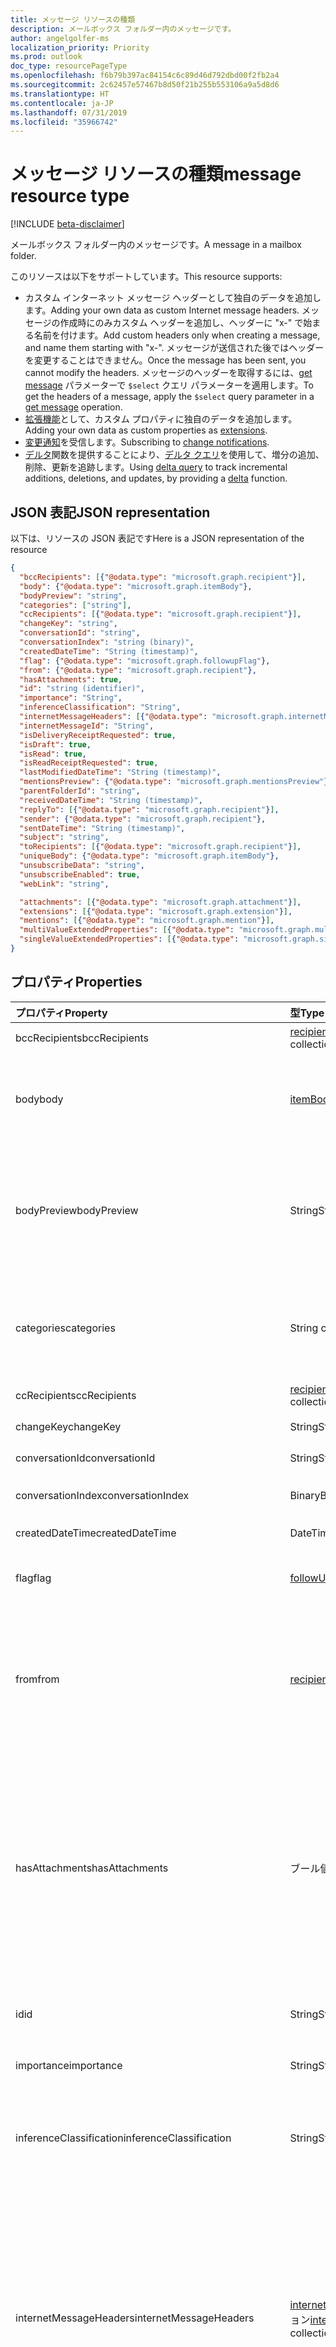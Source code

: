 ```yaml
---
title: メッセージ リソースの種類
description: メールボックス フォルダー内のメッセージです。
author: angelgolfer-ms
localization_priority: Priority
ms.prod: outlook
doc_type: resourcePageType
ms.openlocfilehash: f6b79b397ac84154c6c89d46d792dbd00f2fb2a4
ms.sourcegitcommit: 2c62457e57467b8d50f21b255b553106a9a5d8d6
ms.translationtype: HT
ms.contentlocale: ja-JP
ms.lasthandoff: 07/31/2019
ms.locfileid: "35966742"
---
```

# <a name="message-resource-type"></a><span data-ttu-id="db08c-103">メッセージ リソースの種類</span><span class="sxs-lookup"><span data-stu-id="db08c-103">message resource type</span></span>

[!INCLUDE [beta-disclaimer](../../includes/beta-disclaimer.md)]

<span data-ttu-id="db08c-104">メールボックス フォルダー内のメッセージです。</span><span class="sxs-lookup"><span data-stu-id="db08c-104">A message in a mailbox folder.</span></span>

<span data-ttu-id="db08c-105">このリソースは以下をサポートしています。</span><span class="sxs-lookup"><span data-stu-id="db08c-105">This resource supports:</span></span>

- <span data-ttu-id="db08c-106">カスタム インターネット メッセージ ヘッダーとして独自のデータを追加します。</span><span class="sxs-lookup"><span data-stu-id="db08c-106">Adding your own data as custom Internet message headers.</span></span> <span data-ttu-id="db08c-107">メッセージの作成時にのみカスタム ヘッダーを追加し、ヘッダーに "x-" で始まる名前を付けます。</span><span class="sxs-lookup"><span data-stu-id="db08c-107">Add custom headers only when creating a message, and name them starting with "x-".</span></span> <span data-ttu-id="db08c-108">メッセージが送信された後ではヘッダーを変更することはできません。</span><span class="sxs-lookup"><span data-stu-id="db08c-108">Once the message has been sent, you cannot modify the headers.</span></span> <span data-ttu-id="db08c-109">メッセージのヘッダーを取得するには、[get message](../api/message-get.md) パラメーターで `$select` クエリ パラメーターを適用します。</span><span class="sxs-lookup"><span data-stu-id="db08c-109">To get the headers of a message, apply the `$select` query parameter in a [get message](../api/message-get.md) operation.</span></span>
- <span data-ttu-id="db08c-110">[拡張機能](/graph/extensibility-overview)として、カスタム プロパティに独自のデータを追加します。</span><span class="sxs-lookup"><span data-stu-id="db08c-110">Adding your own data as custom properties as [extensions](/graph/extensibility-overview).</span></span>
- <span data-ttu-id="db08c-111">[変更通知](/graph/webhooks)を受信します。</span><span class="sxs-lookup"><span data-stu-id="db08c-111">Subscribing to [change notifications](/graph/webhooks).</span></span>
- <span data-ttu-id="db08c-112">[デルタ](../api/message-delta.md)関数を提供することにより、[デルタ クエリ](/graph/delta-query-overview)を使用して、増分の追加、削除、更新を追跡します。</span><span class="sxs-lookup"><span data-stu-id="db08c-112">Using [delta query](/graph/delta-query-overview) to track incremental additions, deletions, and updates, by providing a [delta](../api/message-delta.md) function.</span></span>

## <a name="json-representation"></a><span data-ttu-id="db08c-113">JSON 表記</span><span class="sxs-lookup"><span data-stu-id="db08c-113">JSON representation</span></span>

<span data-ttu-id="db08c-114">以下は、リソースの JSON 表記です</span><span class="sxs-lookup"><span data-stu-id="db08c-114">Here is a JSON representation of the resource</span></span>

<!-- {
  "blockType": "resource",
  "keyProperty":"id",
  "optionalProperties": [
    "attachments",
    "extensions",
    "singleValueExtendedProperties",
    "multiValueExtendedProperties",
    "mentions",

    "internetMessageHeaders"
  ],
  "@odata.type": "microsoft.graph.message"
}-->

```json
{
  "bccRecipients": [{"@odata.type": "microsoft.graph.recipient"}],
  "body": {"@odata.type": "microsoft.graph.itemBody"},
  "bodyPreview": "string",
  "categories": ["string"],
  "ccRecipients": [{"@odata.type": "microsoft.graph.recipient"}],
  "changeKey": "string",
  "conversationId": "string",
  "conversationIndex": "string (binary)",
  "createdDateTime": "String (timestamp)",
  "flag": {"@odata.type": "microsoft.graph.followupFlag"},
  "from": {"@odata.type": "microsoft.graph.recipient"},
  "hasAttachments": true,
  "id": "string (identifier)",
  "importance": "String",
  "inferenceClassification": "String",
  "internetMessageHeaders": [{"@odata.type": "microsoft.graph.internetMessageHeader"}],
  "internetMessageId": "String",
  "isDeliveryReceiptRequested": true,
  "isDraft": true,
  "isRead": true,
  "isReadReceiptRequested": true,
  "lastModifiedDateTime": "String (timestamp)",
  "mentionsPreview": {"@odata.type": "microsoft.graph.mentionsPreview"},
  "parentFolderId": "string",
  "receivedDateTime": "String (timestamp)",
  "replyTo": [{"@odata.type": "microsoft.graph.recipient"}],
  "sender": {"@odata.type": "microsoft.graph.recipient"},
  "sentDateTime": "String (timestamp)",
  "subject": "string",
  "toRecipients": [{"@odata.type": "microsoft.graph.recipient"}],
  "uniqueBody": {"@odata.type": "microsoft.graph.itemBody"},
  "unsubscribeData": "string",
  "unsubscribeEnabled": true,
  "webLink": "string",

  "attachments": [{"@odata.type": "microsoft.graph.attachment"}],
  "extensions": [{"@odata.type": "microsoft.graph.extension"}],
  "mentions": [{"@odata.type": "microsoft.graph.mention"}],
  "multiValueExtendedProperties": [{"@odata.type": "microsoft.graph.multiValueLegacyExtendedProperty"}],
  "singleValueExtendedProperties": [{"@odata.type": "microsoft.graph.singleValueLegacyExtendedProperty"}]
}

```

## <a name="properties"></a><span data-ttu-id="db08c-115">プロパティ</span><span class="sxs-lookup"><span data-stu-id="db08c-115">Properties</span></span>

| <span data-ttu-id="db08c-116">プロパティ</span><span class="sxs-lookup"><span data-stu-id="db08c-116">Property</span></span> | <span data-ttu-id="db08c-117">型</span><span class="sxs-lookup"><span data-stu-id="db08c-117">Type</span></span> | <span data-ttu-id="db08c-118">説明</span><span class="sxs-lookup"><span data-stu-id="db08c-118">Description</span></span> |
|:---------|:-----|:------------|
|<span data-ttu-id="db08c-119">bccRecipients</span><span class="sxs-lookup"><span data-stu-id="db08c-119">bccRecipients</span></span>|<span data-ttu-id="db08c-120">[recipient](recipient.md) collection</span><span class="sxs-lookup"><span data-stu-id="db08c-120">[recipient](recipient.md) collection</span></span>|<span data-ttu-id="db08c-121">メッセージの BCC 受信者。</span><span class="sxs-lookup"><span data-stu-id="db08c-121">The Bcc: recipients for the message.</span></span>|
|<span data-ttu-id="db08c-122">body</span><span class="sxs-lookup"><span data-stu-id="db08c-122">body</span></span>|[<span data-ttu-id="db08c-123">itemBody</span><span class="sxs-lookup"><span data-stu-id="db08c-123">itemBody</span></span>](itembody.md)|<span data-ttu-id="db08c-124">メッセージの本文。</span><span class="sxs-lookup"><span data-stu-id="db08c-124">The body of the message.</span></span> <span data-ttu-id="db08c-125">HTML 形式またはテキスト形式にできます。</span><span class="sxs-lookup"><span data-stu-id="db08c-125">It can be in HTML or text format.</span></span> <span data-ttu-id="db08c-126">[メッセージ本文での安全な HTML](/graph/outlook-create-send-messages#reading-messages-with-control-over-the-body-format-returned) に関する情報を参照してください。</span><span class="sxs-lookup"><span data-stu-id="db08c-126">Find out about [safe HTML in a message body](/graph/outlook-create-send-messages#reading-messages-with-control-over-the-body-format-returned).</span></span>|
|<span data-ttu-id="db08c-127">bodyPreview</span><span class="sxs-lookup"><span data-stu-id="db08c-127">bodyPreview</span></span>|<span data-ttu-id="db08c-128">String</span><span class="sxs-lookup"><span data-stu-id="db08c-128">String</span></span>|<span data-ttu-id="db08c-129">メッセージ本文の最初の 255 文字。</span><span class="sxs-lookup"><span data-stu-id="db08c-129">The first 255 characters of the message body.</span></span> <span data-ttu-id="db08c-130">テキスト形式です。</span><span class="sxs-lookup"><span data-stu-id="db08c-130">It is in text format.</span></span> <span data-ttu-id="db08c-131">メッセージに [mention](mention.md) のインスタンスが含まれている場合、このプロパティには連結されたこれらの mention も含まれています。</span><span class="sxs-lookup"><span data-stu-id="db08c-131">If the message contains instances of [mention](mention.md), this property would contain a concatenation of these mentions as well.</span></span> |
|<span data-ttu-id="db08c-132">categories</span><span class="sxs-lookup"><span data-stu-id="db08c-132">categories</span></span>|<span data-ttu-id="db08c-133">String collection</span><span class="sxs-lookup"><span data-stu-id="db08c-133">String collection</span></span>|<span data-ttu-id="db08c-134">メッセージに関連付けられたカテゴリ。</span><span class="sxs-lookup"><span data-stu-id="db08c-134">The categories associated with the message.</span></span> <span data-ttu-id="db08c-135">各カテゴリは、ユーザーに対して定義されている [outlookCategory](outlookcategory.md) の **displayName** プロパティに対応しています。</span><span class="sxs-lookup"><span data-stu-id="db08c-135">Each category corresponds to the **displayName** property of an [outlookCategory](outlookcategory.md) defined for the user.</span></span> |
|<span data-ttu-id="db08c-136">ccRecipients</span><span class="sxs-lookup"><span data-stu-id="db08c-136">ccRecipients</span></span>|<span data-ttu-id="db08c-137">[recipient](recipient.md) collection</span><span class="sxs-lookup"><span data-stu-id="db08c-137">[recipient](recipient.md) collection</span></span>|<span data-ttu-id="db08c-138">メッセージの CC 受信者。</span><span class="sxs-lookup"><span data-stu-id="db08c-138">The Cc: recipients for the message.</span></span>|
|<span data-ttu-id="db08c-139">changeKey</span><span class="sxs-lookup"><span data-stu-id="db08c-139">changeKey</span></span>|<span data-ttu-id="db08c-140">String</span><span class="sxs-lookup"><span data-stu-id="db08c-140">String</span></span>|<span data-ttu-id="db08c-141">メッセージのバージョン。</span><span class="sxs-lookup"><span data-stu-id="db08c-141">The version of the message.</span></span>|
|<span data-ttu-id="db08c-142">conversationId</span><span class="sxs-lookup"><span data-stu-id="db08c-142">conversationId</span></span>|<span data-ttu-id="db08c-143">String</span><span class="sxs-lookup"><span data-stu-id="db08c-143">String</span></span>|<span data-ttu-id="db08c-144">電子メールが属している会話の ID。</span><span class="sxs-lookup"><span data-stu-id="db08c-144">The ID of the conversation the email belongs to.</span></span>|
|<span data-ttu-id="db08c-145">conversationIndex</span><span class="sxs-lookup"><span data-stu-id="db08c-145">conversationIndex</span></span>|<span data-ttu-id="db08c-146">Binary</span><span class="sxs-lookup"><span data-stu-id="db08c-146">Binary</span></span>|<span data-ttu-id="db08c-147">電子メールが属している会話のインデックス。</span><span class="sxs-lookup"><span data-stu-id="db08c-147">The Index of the conversation the email belongs to.</span></span>|
|<span data-ttu-id="db08c-148">createdDateTime</span><span class="sxs-lookup"><span data-stu-id="db08c-148">createdDateTime</span></span>|<span data-ttu-id="db08c-149">DateTimeOffset</span><span class="sxs-lookup"><span data-stu-id="db08c-149">DateTimeOffset</span></span>|<span data-ttu-id="db08c-150">メッセージが作成された日時。</span><span class="sxs-lookup"><span data-stu-id="db08c-150">The date and time the message was created.</span></span>|
|<span data-ttu-id="db08c-151">flag</span><span class="sxs-lookup"><span data-stu-id="db08c-151">flag</span></span>|[<span data-ttu-id="db08c-152">followUpFlag</span><span class="sxs-lookup"><span data-stu-id="db08c-152">followupFlag</span></span>](followupflag.md)|<span data-ttu-id="db08c-153">メッセージのステータス、開始日、期限、または完了日を示すフラグ値。</span><span class="sxs-lookup"><span data-stu-id="db08c-153">The flag value that indicates the status, start date, due date, or completion date for the message.</span></span>|
|<span data-ttu-id="db08c-154">from</span><span class="sxs-lookup"><span data-stu-id="db08c-154">from</span></span>|[<span data-ttu-id="db08c-155">recipient</span><span class="sxs-lookup"><span data-stu-id="db08c-155">recipient</span></span>](recipient.md)|<span data-ttu-id="db08c-156">メッセージのメールボックス所有者と送信者。</span><span class="sxs-lookup"><span data-stu-id="db08c-156">The mailbox owner and sender of the message.</span></span> <span data-ttu-id="db08c-157">この値は、実際に使用されているメールボックスに対応している必要があります。</span><span class="sxs-lookup"><span data-stu-id="db08c-157">The value must correspond to the actual mailbox used.</span></span> <span data-ttu-id="db08c-158">メッセージの[from プロパティと sender プロパティの設定](/graph/outlook-create-send-messages#setting-the-from-and-sender-properties)に関する詳細情報を参照してください。</span><span class="sxs-lookup"><span data-stu-id="db08c-158">Find out more about [setting the from and sender properties](/graph/outlook-create-send-messages#setting-the-from-and-sender-properties) of a message.</span></span>|
|<span data-ttu-id="db08c-159">hasAttachments</span><span class="sxs-lookup"><span data-stu-id="db08c-159">hasAttachments</span></span>|<span data-ttu-id="db08c-160">ブール値</span><span class="sxs-lookup"><span data-stu-id="db08c-160">Boolean</span></span>|<span data-ttu-id="db08c-p106">メッセージに添付ファイルがあるかどうかを示します。このプロパティにはインライン添付ファイルが含まれていません。このためメッセージにインライン添付ファイルのみが含まれている場合、このプロパティは false です。インライン添付ファイルが存在するかどうかを確認するには、**body** プロパティを解析して `<IMG src="cid:image001.jpg@01D26CD8.6C05F070">` などの `src` 属性を探します。</span><span class="sxs-lookup"><span data-stu-id="db08c-p106">Indicates whether the message has attachments. This property doesn't include inline attachments, so if a message contains only inline attachments, this property is false. To verify the existence of inline attachments, parse the **body** property to look for a `src` attribute, such as `<IMG src="cid:image001.jpg@01D26CD8.6C05F070">`.</span></span> |
|<span data-ttu-id="db08c-164">id</span><span class="sxs-lookup"><span data-stu-id="db08c-164">id</span></span>|<span data-ttu-id="db08c-165">String</span><span class="sxs-lookup"><span data-stu-id="db08c-165">String</span></span>| <span data-ttu-id="db08c-166">メッセージの一意識別子。</span><span class="sxs-lookup"><span data-stu-id="db08c-166">Unique identifier for the certificate.</span></span> <span data-ttu-id="db08c-167">[!INCLUDE [outlook-beta-id](../../includes/outlook-beta-id.md)] 読み取り専用です。</span><span class="sxs-lookup"><span data-stu-id="db08c-167">[!INCLUDE [outlook-beta-id](../../includes/outlook-beta-id.md)]Read-only.</span></span> |
|<span data-ttu-id="db08c-168">importance</span><span class="sxs-lookup"><span data-stu-id="db08c-168">importance</span></span>|<span data-ttu-id="db08c-169">String</span><span class="sxs-lookup"><span data-stu-id="db08c-169">String</span></span>| <span data-ttu-id="db08c-170">メッセージの重要度: `Low`、`Normal`、`High`。</span><span class="sxs-lookup"><span data-stu-id="db08c-170">The importance of the message: `Low`, `Normal`, `High`.</span></span>|
|<span data-ttu-id="db08c-171">inferenceClassification</span><span class="sxs-lookup"><span data-stu-id="db08c-171">inferenceClassification</span></span>|<span data-ttu-id="db08c-172">String</span><span class="sxs-lookup"><span data-stu-id="db08c-172">String</span></span>| <span data-ttu-id="db08c-p108">推定される関連性や重要性、または明示的なオーバーライドに基づく、ユーザーのメッセージの分類。使用可能な値は、`focused` または `other` です。</span><span class="sxs-lookup"><span data-stu-id="db08c-p108">The classification of the message for the user, based on inferred relevance or importance, or on an explicit override. Possible values are: `focused`, `other`.</span></span>|
|<span data-ttu-id="db08c-175">internetMessageHeaders</span><span class="sxs-lookup"><span data-stu-id="db08c-175">internetMessageHeaders</span></span> | <span data-ttu-id="db08c-176">[internetMessageHeader](internetmessageheader.md) コレクション</span><span class="sxs-lookup"><span data-stu-id="db08c-176">[internetMessageHeader](internetmessageheader.md) collection</span></span> | <span data-ttu-id="db08c-177">[RFC5322](https://www.ietf.org/rfc/rfc5322.txt) で定義されている一連のメッセージ ヘッダーです。</span><span class="sxs-lookup"><span data-stu-id="db08c-177">A collection of message headers defined by [RFC5322](https://www.ietf.org/rfc/rfc5322.txt).</span></span> <span data-ttu-id="db08c-178">これには、メッセージが辿った送信者から受信者へのネットワーク パスを示すメッセージ ヘッダーが含まれています。</span><span class="sxs-lookup"><span data-stu-id="db08c-178">The set includes message headers indicating the network path taken by a message from the sender to the recipient.</span></span> <span data-ttu-id="db08c-179">また、メッセージのアプリ データを保持するカスタム メッセージ ヘッダーも含めることができます。</span><span class="sxs-lookup"><span data-stu-id="db08c-179">It can also contain custom message headers that hold app data for the message.</span></span> <br><br> <span data-ttu-id="db08c-180">`$select` クエリ オプションの適用時にのみ、返されます。</span><span class="sxs-lookup"><span data-stu-id="db08c-180">Returned only on applying a `$select` query option.</span></span> <span data-ttu-id="db08c-181">読み取り専用です。</span><span class="sxs-lookup"><span data-stu-id="db08c-181">Read-only.</span></span>|
|<span data-ttu-id="db08c-182">internetMessageId</span><span class="sxs-lookup"><span data-stu-id="db08c-182">internetMessageId</span></span> | <span data-ttu-id="db08c-183">String</span><span class="sxs-lookup"><span data-stu-id="db08c-183">String</span></span> | <span data-ttu-id="db08c-184">[RFC5322](https://www.ietf.org/rfc/rfc5322.txt) で指定されている形式のメッセージ ID。</span><span class="sxs-lookup"><span data-stu-id="db08c-184">The message ID in the format specified by [RFC5322](https://www.ietf.org/rfc/rfc5322.txt).</span></span> <span data-ttu-id="db08c-185">**isDraft** が True の場合にのみ更新可能です。</span><span class="sxs-lookup"><span data-stu-id="db08c-185">Updatable only if **isDraft** is true.</span></span>|
|<span data-ttu-id="db08c-186">isDeliveryReceiptRequested</span><span class="sxs-lookup"><span data-stu-id="db08c-186">isDeliveryReceiptRequested</span></span>|<span data-ttu-id="db08c-187">Boolean</span><span class="sxs-lookup"><span data-stu-id="db08c-187">Boolean</span></span>|<span data-ttu-id="db08c-188">メッセージの開封確認メッセージが要求されているかどうかを示します。</span><span class="sxs-lookup"><span data-stu-id="db08c-188">Indicates whether a read receipt is requested for the message.</span></span>|
|<span data-ttu-id="db08c-189">isDraft</span><span class="sxs-lookup"><span data-stu-id="db08c-189">isDraft</span></span>|<span data-ttu-id="db08c-190">Boolean</span><span class="sxs-lookup"><span data-stu-id="db08c-190">Boolean</span></span>|<span data-ttu-id="db08c-p112">メッセージが下書きかどうかを示します。メッセージがまだ送信されていなければ下書きです。</span><span class="sxs-lookup"><span data-stu-id="db08c-p112">Indicates whether the message is a draft. A message is a draft if it hasn't been sent yet.</span></span>|
|<span data-ttu-id="db08c-193">isRead</span><span class="sxs-lookup"><span data-stu-id="db08c-193">isRead</span></span>|<span data-ttu-id="db08c-194">Boolean</span><span class="sxs-lookup"><span data-stu-id="db08c-194">Boolean</span></span>|<span data-ttu-id="db08c-195">メッセージが開封されたかどうかを示します。</span><span class="sxs-lookup"><span data-stu-id="db08c-195">Indicates whether the message has been read.</span></span>|
|<span data-ttu-id="db08c-196">isReadReceiptRequested</span><span class="sxs-lookup"><span data-stu-id="db08c-196">isReadReceiptRequested</span></span>|<span data-ttu-id="db08c-197">Boolean</span><span class="sxs-lookup"><span data-stu-id="db08c-197">Boolean</span></span>|<span data-ttu-id="db08c-198">メッセージの開封確認メッセージが要求されているかどうかを示します。</span><span class="sxs-lookup"><span data-stu-id="db08c-198">Indicates whether a read receipt is requested for the message.</span></span>|
|<span data-ttu-id="db08c-199">lastModifiedDateTime</span><span class="sxs-lookup"><span data-stu-id="db08c-199">lastModifiedDateTime</span></span>|<span data-ttu-id="db08c-200">DateTimeOffset</span><span class="sxs-lookup"><span data-stu-id="db08c-200">DateTimeOffset</span></span>|<span data-ttu-id="db08c-201">メッセージが最後に変更された日時。</span><span class="sxs-lookup"><span data-stu-id="db08c-201">The date and time the message was last changed.</span></span>|
|<span data-ttu-id="db08c-202">mentionsPreview</span><span class="sxs-lookup"><span data-stu-id="db08c-202">mentionsPreview</span></span>|[<span data-ttu-id="db08c-203">mentionsPreview</span><span class="sxs-lookup"><span data-stu-id="db08c-203">mentionsPreview</span></span>](mentionspreview.md)|<span data-ttu-id="db08c-p113">メッセージのメンションに関する情報。`GET` /メッセージ要求を処理するときに、サーバーはこのプロパティを設定して、既定で応答に含めます。メッセージにメンションがない場合、サーバーは null を返します。省略可能。</span><span class="sxs-lookup"><span data-stu-id="db08c-p113">Information about mentions in the message. When processing a `GET` /messages request, the server sets this property and includes it in the response by default. The server returns null if there are no mentions in the message. Optional.</span></span> |
|<span data-ttu-id="db08c-208">parentFolderId</span><span class="sxs-lookup"><span data-stu-id="db08c-208">parentFolderId</span></span>|<span data-ttu-id="db08c-209">String</span><span class="sxs-lookup"><span data-stu-id="db08c-209">String</span></span>|<span data-ttu-id="db08c-210">メッセージの親 mailFolder の一意識別子。</span><span class="sxs-lookup"><span data-stu-id="db08c-210">The unique identifier for the message's parent mailFolder.</span></span>|
|<span data-ttu-id="db08c-211">receivedDateTime</span><span class="sxs-lookup"><span data-stu-id="db08c-211">receivedDateTime</span></span>|<span data-ttu-id="db08c-212">DateTimeOffset</span><span class="sxs-lookup"><span data-stu-id="db08c-212">DateTimeOffset</span></span>|<span data-ttu-id="db08c-213">メッセージが受信された日時です。</span><span class="sxs-lookup"><span data-stu-id="db08c-213">The date and time the message was received.</span></span>|
|<span data-ttu-id="db08c-214">replyTo</span><span class="sxs-lookup"><span data-stu-id="db08c-214">replyTo</span></span>|<span data-ttu-id="db08c-215">[recipient](recipient.md) collection</span><span class="sxs-lookup"><span data-stu-id="db08c-215">[recipient](recipient.md) collection</span></span>|<span data-ttu-id="db08c-216">返信時に使用される電子メール アドレス。</span><span class="sxs-lookup"><span data-stu-id="db08c-216">The email addresses to use when replying.</span></span>|
|<span data-ttu-id="db08c-217">sender</span><span class="sxs-lookup"><span data-stu-id="db08c-217">sender</span></span>|[<span data-ttu-id="db08c-218">recipient</span><span class="sxs-lookup"><span data-stu-id="db08c-218">recipient</span></span>](recipient.md)|<span data-ttu-id="db08c-219">メッセージを生成するために実際に使用されるアカウント。</span><span class="sxs-lookup"><span data-stu-id="db08c-219">The account that is actually used to generate the message.</span></span> <span data-ttu-id="db08c-220">ほとんどの場合、この値は **from** プロパティと同じです。</span><span class="sxs-lookup"><span data-stu-id="db08c-220">In most cases, this value is the same as the **from** property.</span></span> <span data-ttu-id="db08c-221">
  [共有メールボックス](https://docs.microsoft.com/ja-JP/exchange/collaboration/shared-mailboxes/shared-mailboxes)からメッセージを送信するとき、またはメッセージを [delegate](https://support.office.com/ja-JP/article/allow-someone-else-to-manage-your-mail-and-calendar-41c40c04-3bd1-4d22-963a-28eafec25926) として送信するときには、このプロパティに異なる値を設定できます。</span><span class="sxs-lookup"><span data-stu-id="db08c-221">You can set this property to a different value when sending a message from a [shared mailbox](https://docs.microsoft.com/en-us/exchange/collaboration/shared-mailboxes/shared-mailboxes), or sending a message as a [delegate](https://support.office.com/en-us/article/allow-someone-else-to-manage-your-mail-and-calendar-41c40c04-3bd1-4d22-963a-28eafec25926).</span></span> <span data-ttu-id="db08c-222">いずれの場合でも、この値は、実際に使用されているメールボックスに対応している必要があります。</span><span class="sxs-lookup"><span data-stu-id="db08c-222">In any case, the value must correspond to the actual mailbox used.</span></span> <span data-ttu-id="db08c-223">メッセージの[from プロパティと sender プロパティの設定](/graph/outlook-create-send-messages#setting-the-from-and-sender-properties)に関する詳細情報を参照してください。</span><span class="sxs-lookup"><span data-stu-id="db08c-223">Find out more about [setting the from and sender properties](/graph/outlook-create-send-messages#setting-the-from-and-sender-properties) of a message.</span></span>|
|<span data-ttu-id="db08c-224">sentDateTime</span><span class="sxs-lookup"><span data-stu-id="db08c-224">sentDateTime</span></span>|<span data-ttu-id="db08c-225">DateTimeOffset</span><span class="sxs-lookup"><span data-stu-id="db08c-225">DateTimeOffset</span></span>|<span data-ttu-id="db08c-226">メッセージが送信された日時。</span><span class="sxs-lookup"><span data-stu-id="db08c-226">The date and time the message was sent.</span></span>|
|<span data-ttu-id="db08c-227">subject</span><span class="sxs-lookup"><span data-stu-id="db08c-227">subject</span></span>|<span data-ttu-id="db08c-228">String</span><span class="sxs-lookup"><span data-stu-id="db08c-228">String</span></span>|<span data-ttu-id="db08c-229">メッセージの件名。</span><span class="sxs-lookup"><span data-stu-id="db08c-229">The subject of the message.</span></span>|
|<span data-ttu-id="db08c-230">toRecipients</span><span class="sxs-lookup"><span data-stu-id="db08c-230">toRecipients</span></span>|<span data-ttu-id="db08c-231">[recipient](recipient.md) collection</span><span class="sxs-lookup"><span data-stu-id="db08c-231">[recipient](recipient.md) collection</span></span>|<span data-ttu-id="db08c-232">メッセージの宛先。</span><span class="sxs-lookup"><span data-stu-id="db08c-232">The To: recipients for the message.</span></span>|
|<span data-ttu-id="db08c-233">uniqueBody</span><span class="sxs-lookup"><span data-stu-id="db08c-233">uniqueBody</span></span>|[<span data-ttu-id="db08c-234">itemBody</span><span class="sxs-lookup"><span data-stu-id="db08c-234">itemBody</span></span>](itembody.md)|<span data-ttu-id="db08c-p115">現在のメッセージに一意であるメッセージの本文の一部。**uniqueBody** は、既定で返されませんが、特定のメッセージのために `?$select=uniqueBody` クエリを使用して取得することができます。HTML 形式またはテキスト形式にできます。</span><span class="sxs-lookup"><span data-stu-id="db08c-p115">The part of the body of the message that is unique to the current message. **uniqueBody** is not returned by default but can be retrieved for a given message by use of the `?$select=uniqueBody` query. It can be in HTML or text format.</span></span>|
|<span data-ttu-id="db08c-238">unsubscribeData</span><span class="sxs-lookup"><span data-stu-id="db08c-238">unsubscribeData</span></span>|<span data-ttu-id="db08c-239">String</span><span class="sxs-lookup"><span data-stu-id="db08c-239">String</span></span>|<span data-ttu-id="db08c-p116">List-Unsubscribe ヘッダーに基づいて解析された有効なエントリ。UnsubscribeEnabled プロパティが true の場合、これは List-Unsubscribe ヘッダー内の mail コマンドのデータです。</span><span class="sxs-lookup"><span data-stu-id="db08c-p116">The valid entries parsed from the List-Unsubscribe header.  This is the data for the mail command in the List-Unsubscribe header if UnsubscribeEnabled property is true.</span></span>|
|<span data-ttu-id="db08c-242">unsubscribeEnabled</span><span class="sxs-lookup"><span data-stu-id="db08c-242">unsubscribeEnabled</span></span>|<span data-ttu-id="db08c-243">Boolean</span><span class="sxs-lookup"><span data-stu-id="db08c-243">Boolean</span></span>|<span data-ttu-id="db08c-p117">メッセージが登録解除に対して有効になっているかどうかを示します。list-Unsubscribe ヘッダーが rfc-2369 に準拠している場合、その値は True です。</span><span class="sxs-lookup"><span data-stu-id="db08c-p117">Indicates whether the message is enabled for unsubscribe.  Its valueTrue if the list-Unsubscribe header conforms to rfc-2369.</span></span>|
|<span data-ttu-id="db08c-246">webLink</span><span class="sxs-lookup"><span data-stu-id="db08c-246">webLink</span></span>|<span data-ttu-id="db08c-247">String</span><span class="sxs-lookup"><span data-stu-id="db08c-247">String</span></span>|<span data-ttu-id="db08c-248">Outlook Web App でメッセージを開く URL。</span><span class="sxs-lookup"><span data-stu-id="db08c-248">The URL to open the message in Outlook Web App.</span></span><br><br><span data-ttu-id="db08c-p118">URL の末尾に ispopout 引数を付加して、メッセージの表示方法を変更できます。ispopout が存在しない、または 1 に設定されている場合は、メッセージがポップアウト ウィンドウに表示されます。ispopout が 0 に設定されている場合、ブラウザーの Outlook Web App レビュー ウィンドウにメッセージが表示されます。</span><span class="sxs-lookup"><span data-stu-id="db08c-p118">You can append an ispopout argument to the end of the URL to change how the message is displayed. If ispopout is not present or if it is set to 1, then the message is shown in a popout window. If ispopout is set to 0, then the browser will show the message in the Outlook Web App review pane.</span></span><br><br><span data-ttu-id="db08c-p119">Outlook Web App のメールボックスにログインしている場合、ブラウザーでメッセージが開きます。まだブラウザーでログインしていない場合、ログインするように求められます。</span><span class="sxs-lookup"><span data-stu-id="db08c-p119">The message will open in the browser if you are logged in to your mailbox via Outlook Web App. You will be prompted to login if you are not already logged in with the browser.</span></span><br><br><span data-ttu-id="db08c-254">この URL には、iFrame 内からアクセスできます。</span><span class="sxs-lookup"><span data-stu-id="db08c-254">This URL can be accessed from within an iFrame.</span></span>|

## <a name="relationships"></a><span data-ttu-id="db08c-255">リレーションシップ</span><span class="sxs-lookup"><span data-stu-id="db08c-255">Relationships</span></span>

| <span data-ttu-id="db08c-256">リレーションシップ</span><span class="sxs-lookup"><span data-stu-id="db08c-256">Relationship</span></span> | <span data-ttu-id="db08c-257">型</span><span class="sxs-lookup"><span data-stu-id="db08c-257">Type</span></span> |<span data-ttu-id="db08c-258">説明</span><span class="sxs-lookup"><span data-stu-id="db08c-258">Description</span></span>|
|:---------------|:--------|:----------|
|<span data-ttu-id="db08c-259">attachments</span><span class="sxs-lookup"><span data-stu-id="db08c-259">attachments</span></span>|<span data-ttu-id="db08c-260">[Attachment](attachment.md) コレクション</span><span class="sxs-lookup"><span data-stu-id="db08c-260">[Attachment](attachment.md) collection</span></span>|<span data-ttu-id="db08c-261">メッセージの [fileAttachment](fileattachment.md) 添付ファイルと [itemAttachment](itemattachment.md) 添付ファイル。</span><span class="sxs-lookup"><span data-stu-id="db08c-261">The [fileAttachment](fileattachment.md) and [itemAttachment](itemattachment.md) attachments for the message.</span></span>|
|<span data-ttu-id="db08c-262">extensions</span><span class="sxs-lookup"><span data-stu-id="db08c-262">extensions</span></span>|<span data-ttu-id="db08c-263">[Extension](extension.md) コレクション</span><span class="sxs-lookup"><span data-stu-id="db08c-263">[Extension](extension.md) collection</span></span>| <span data-ttu-id="db08c-264">メッセージに対して定義されているオープン拡張機能のコレクションです。</span><span class="sxs-lookup"><span data-stu-id="db08c-264">The collection of open extensions defined for the message.</span></span> <span data-ttu-id="db08c-265">Null 許容型。</span><span class="sxs-lookup"><span data-stu-id="db08c-265">Nullable.</span></span>|
|<span data-ttu-id="db08c-266">mentions</span><span class="sxs-lookup"><span data-stu-id="db08c-266">mentions</span></span>|<span data-ttu-id="db08c-267">[mention](mention.md) コレクション</span><span class="sxs-lookup"><span data-stu-id="db08c-267">[mention](mention.md) collection</span></span> | <span data-ttu-id="db08c-p121">メッセージのメンションのコレクション。createdDateTime で最新の日付順になっています。既定では、プロパティで  を適用しない限り、 /メッセージはこのプロパティを返しません。</span><span class="sxs-lookup"><span data-stu-id="db08c-p121">A collection of mentions in the message, ordered by the **createdDateTime** from the newest to the oldest. By default, a `GET` /messages does not return this property unless you apply `$expand` on the property.</span></span>|
|<span data-ttu-id="db08c-270">multiValueExtendedProperties</span><span class="sxs-lookup"><span data-stu-id="db08c-270">multiValueExtendedProperties</span></span>|<span data-ttu-id="db08c-271">[multiValueLegacyExtendedProperty](multivaluelegacyextendedproperty.md) コレクション</span><span class="sxs-lookup"><span data-stu-id="db08c-271">[multiValueLegacyExtendedProperty](multivaluelegacyextendedproperty.md) collection</span></span>| <span data-ttu-id="db08c-272">メッセージに対して定義された、複数値の拡張プロパティのコレクション。</span><span class="sxs-lookup"><span data-stu-id="db08c-272">The collection of multi-value extended properties defined for the message.</span></span> <span data-ttu-id="db08c-273">Null 許容型。</span><span class="sxs-lookup"><span data-stu-id="db08c-273">Nullable.</span></span>|
|<span data-ttu-id="db08c-274">singleValueExtendedProperties</span><span class="sxs-lookup"><span data-stu-id="db08c-274">singleValueExtendedProperties</span></span>|<span data-ttu-id="db08c-275">[singleValueLegacyExtendedProperty](singlevaluelegacyextendedproperty.md) コレクション</span><span class="sxs-lookup"><span data-stu-id="db08c-275">[singleValueLegacyExtendedProperty](singlevaluelegacyextendedproperty.md) collection</span></span>| <span data-ttu-id="db08c-276">メッセージに対して定義された、単一値の拡張プロパティのコレクションです。</span><span class="sxs-lookup"><span data-stu-id="db08c-276">The collection of single-value extended properties defined for the message.</span></span> <span data-ttu-id="db08c-277">Null 許容型。</span><span class="sxs-lookup"><span data-stu-id="db08c-277">Nullable.</span></span>|

## <a name="methods"></a><span data-ttu-id="db08c-278">メソッド</span><span class="sxs-lookup"><span data-stu-id="db08c-278">Methods</span></span>

| <span data-ttu-id="db08c-279">メソッド</span><span class="sxs-lookup"><span data-stu-id="db08c-279">Method</span></span> | <span data-ttu-id="db08c-280">戻り値の型</span><span class="sxs-lookup"><span data-stu-id="db08c-280">Return Type</span></span> |<span data-ttu-id="db08c-281">説明</span><span class="sxs-lookup"><span data-stu-id="db08c-281">Description</span></span>|
|:-------|:------------|:----------|
|[<span data-ttu-id="db08c-282">List messages</span><span class="sxs-lookup"><span data-stu-id="db08c-282">List messages</span></span>](../api/user-list-messages.md) |<span data-ttu-id="db08c-283">[message](message.md) コレクション</span><span class="sxs-lookup"><span data-stu-id="db08c-283">[message](message.md) collection</span></span> | <span data-ttu-id="db08c-284">サインイン中のユーザーのメールボックス内のすべてのメッセージを取得します (削除済みアイテムと低優先メール フォルダーを含む)。</span><span class="sxs-lookup"><span data-stu-id="db08c-284">Get all the messages in the signed-in user's mailbox (including the Deleted Items and Clutter folders).</span></span> |
|[<span data-ttu-id="db08c-285">メッセージの作成</span><span class="sxs-lookup"><span data-stu-id="db08c-285">Create message</span></span>](../api/user-post-messages.md) | [<span data-ttu-id="db08c-286">message</span><span class="sxs-lookup"><span data-stu-id="db08c-286">message</span></span>](message.md) | <span data-ttu-id="db08c-287">新しいメッセージの下書きを作成します。</span><span class="sxs-lookup"><span data-stu-id="db08c-287">Create a draft of a new message.</span></span> |
|[<span data-ttu-id="db08c-288">メッセージの取得</span><span class="sxs-lookup"><span data-stu-id="db08c-288">Get message</span></span>](../api/message-get.md) | [<span data-ttu-id="db08c-289">message</span><span class="sxs-lookup"><span data-stu-id="db08c-289">message</span></span>](message.md) |<span data-ttu-id="db08c-290">message オブジェクトのプロパティとリレーションシップを読み取ります。</span><span class="sxs-lookup"><span data-stu-id="db08c-290">Read properties and relationships of message object.</span></span>|
|[<span data-ttu-id="db08c-291">更新する</span><span class="sxs-lookup"><span data-stu-id="db08c-291">Update</span></span>](../api/message-update.md) | [<span data-ttu-id="db08c-292">message</span><span class="sxs-lookup"><span data-stu-id="db08c-292">message</span></span>](message.md) |<span data-ttu-id="db08c-293">メッセージ オブジェクトを更新します。</span><span class="sxs-lookup"><span data-stu-id="db08c-293">Update message object.</span></span> |
|[<span data-ttu-id="db08c-294">削除</span><span class="sxs-lookup"><span data-stu-id="db08c-294">Delete</span></span>](../api/message-delete.md) | <span data-ttu-id="db08c-295">なし</span><span class="sxs-lookup"><span data-stu-id="db08c-295">None</span></span> |<span data-ttu-id="db08c-296">メッセージ オブジェクトを削除します。</span><span class="sxs-lookup"><span data-stu-id="db08c-296">Delete message object.</span></span> |
|[<span data-ttu-id="db08c-297">コピー</span><span class="sxs-lookup"><span data-stu-id="db08c-297">copy</span></span>](../api/message-copy.md)|[<span data-ttu-id="db08c-298">Message</span><span class="sxs-lookup"><span data-stu-id="db08c-298">Message</span></span>](message.md)|<span data-ttu-id="db08c-299">メッセージをフォルダーにコピーします。</span><span class="sxs-lookup"><span data-stu-id="db08c-299">Copy a message to a folder.</span></span>|
|[<span data-ttu-id="db08c-300">createForward</span><span class="sxs-lookup"><span data-stu-id="db08c-300">createForward</span></span>](../api/message-createforward.md)|[<span data-ttu-id="db08c-301">Message</span><span class="sxs-lookup"><span data-stu-id="db08c-301">Message</span></span>](message.md)|<span data-ttu-id="db08c-p124">1 回の createForward 呼び出しで下書きの転送メッセージを作成して、コメントを含めるかメッセージのプロパティを更新します。その後、下書きを 更新 または 送信 できます。</span><span class="sxs-lookup"><span data-stu-id="db08c-p124">Create a draft forward message to include a comment or update any message properties all in one **createForward** call. You can then [update](../api/message-update.md) or [send](../api/message-send.md) the draft.</span></span>|
|[<span data-ttu-id="db08c-304">createReply</span><span class="sxs-lookup"><span data-stu-id="db08c-304">createReply</span></span>](../api/message-createreply.md)|[<span data-ttu-id="db08c-305">Message</span><span class="sxs-lookup"><span data-stu-id="db08c-305">Message</span></span>](message.md)|<span data-ttu-id="db08c-p125">1 回の createReply 呼び出しで下書きの返信メッセージを作成して、コメントを含めるかメッセージのプロパティを更新します。その後、下書きを 更新 または 送信 できます。</span><span class="sxs-lookup"><span data-stu-id="db08c-p125">Create a draft of a reply message to include a comment or update any message properties all in one **createReply** call. You can then [update](../api/message-update.md) or [send](../api/message-send.md) the draft.</span></span>|
|[<span data-ttu-id="db08c-308">createReplyAll</span><span class="sxs-lookup"><span data-stu-id="db08c-308">createReplyAll</span></span>](../api/message-createreplyall.md)|[<span data-ttu-id="db08c-309">Message</span><span class="sxs-lookup"><span data-stu-id="db08c-309">Message</span></span>](message.md)|<span data-ttu-id="db08c-p126">1 回の createReplyAll 呼び出しで下書きの全員に返信メッセージを作成して、コメントを含めるかメッセージのプロパティを更新します。その後、下書きを 更新 または 送信 できます。</span><span class="sxs-lookup"><span data-stu-id="db08c-p126">Create a draft of a reply-all message to include a comment or update any message properties, all in one **createReplyAll** call. You can then [update](../api/message-update.md) or [send](../api/message-send.md) the draft.</span></span>|
|[<span data-ttu-id="db08c-312">delta</span><span class="sxs-lookup"><span data-stu-id="db08c-312">delta</span></span>](../api/message-delta.md)|<span data-ttu-id="db08c-313">[message](message.md) コレクション</span><span class="sxs-lookup"><span data-stu-id="db08c-313">[message](message.md) collection</span></span>| <span data-ttu-id="db08c-314">指定したフォルダーで追加、削除、更新されたメッセージのセットを取得します。</span><span class="sxs-lookup"><span data-stu-id="db08c-314">Get a set of messages that have been added, deleted, or updated in a specified folder.</span></span>|
|[<span data-ttu-id="db08c-315">forward</span><span class="sxs-lookup"><span data-stu-id="db08c-315">forward</span></span>](../api/message-forward.md)|<span data-ttu-id="db08c-316">なし</span><span class="sxs-lookup"><span data-stu-id="db08c-316">None</span></span>|<span data-ttu-id="db08c-p127">1 回の forward 呼び出しでメッセージを転送、コメントを追加、または更新可能なプロパティを変更します。その後、メッセージは [送信済みアイテム] フォルダーに保存されます。</span><span class="sxs-lookup"><span data-stu-id="db08c-p127">Forward a message, add a comment or modify any updateable properties all in one **forward** call. The message is then saved in the Sent Items folder.</span></span>|
|[<span data-ttu-id="db08c-319">move</span><span class="sxs-lookup"><span data-stu-id="db08c-319">move</span></span>](../api/message-move.md)|[<span data-ttu-id="db08c-320">Message</span><span class="sxs-lookup"><span data-stu-id="db08c-320">Message</span></span>](message.md)|<span data-ttu-id="db08c-p128">メッセージをフォルダーに移動します。これにより、宛先フォルダーにメッセージの新しいコピーが作成されます。</span><span class="sxs-lookup"><span data-stu-id="db08c-p128">Move the message to a folder. This creates a new copy of the message in the destination folder.</span></span>|
|[<span data-ttu-id="db08c-323">返信</span><span class="sxs-lookup"><span data-stu-id="db08c-323">reply</span></span>](../api/message-reply.md)|<span data-ttu-id="db08c-324">なし</span><span class="sxs-lookup"><span data-stu-id="db08c-324">None</span></span>|<span data-ttu-id="db08c-p129">1 回の reply 呼び出しでメッセージ送信者に返信、コメントを追加、または更新可能なプロパティを変更します。その後、メッセージは [送信済みアイテム] フォルダーに保存されます。</span><span class="sxs-lookup"><span data-stu-id="db08c-p129">Reply to the sender of a message, add a comment or modify any updateable properties all in one **reply** call. The message is then saved in the Sent Items folder.</span></span>|
|[<span data-ttu-id="db08c-327">replyAll</span><span class="sxs-lookup"><span data-stu-id="db08c-327">replyAll</span></span>](../api/message-replyall.md)|<span data-ttu-id="db08c-328">なし</span><span class="sxs-lookup"><span data-stu-id="db08c-328">None</span></span>|<span data-ttu-id="db08c-p130">コメントを指定して、返信の更新可能なプロパティを変更することによってメッセージ受信者全員に返信し、全員に replyAll メソッドを使用します。その後、メッセージは [送信済みアイテム] フォルダーに保存されます。</span><span class="sxs-lookup"><span data-stu-id="db08c-p130">Reply to all the recipients of a message by specifying a comment and modifying any updateable properties for the reply, all by using the **replyAll** method. The message is then saved in the Sent Items folder.</span></span>|
|[<span data-ttu-id="db08c-331">send</span><span class="sxs-lookup"><span data-stu-id="db08c-331">send</span></span>](../api/message-send.md)|<span data-ttu-id="db08c-332">なし</span><span class="sxs-lookup"><span data-stu-id="db08c-332">None</span></span>|<span data-ttu-id="db08c-p131">以前に作成したメッセージの下書きを送信します。その後、メッセージは送信済みアイテム フォルダーに保存されます。</span><span class="sxs-lookup"><span data-stu-id="db08c-p131">Sends a previously created message draft. The message is then saved in the Sent Items folder.</span></span>|
|[<span data-ttu-id="db08c-335">unsubscribe</span><span class="sxs-lookup"><span data-stu-id="db08c-335">unsubscribe</span></span>](../api/message-unsubscribe.md)|<span data-ttu-id="db08c-336">なし</span><span class="sxs-lookup"><span data-stu-id="db08c-336">None</span></span>|<span data-ttu-id="db08c-337">List-Unsubscribe ヘッダー内の最初の mailto コマンドで指定されたデータとアドレスを使用して、メッセージを送信します。</span><span class="sxs-lookup"><span data-stu-id="db08c-337">Send a message using the data and address specified in the first mailto command in the List-Unsubscribe header.</span></span>|
|<span data-ttu-id="db08c-338">**Attachments**</span><span class="sxs-lookup"><span data-stu-id="db08c-338">**Attachments**</span></span>| | |
|[<span data-ttu-id="db08c-339">添付ファイルを一覧表示する</span><span class="sxs-lookup"><span data-stu-id="db08c-339">List attachments</span></span>](../api/message-list-attachments.md) |<span data-ttu-id="db08c-340">[Attachment](attachment.md) コレクション</span><span class="sxs-lookup"><span data-stu-id="db08c-340">[Attachment](attachment.md) collection</span></span>| <span data-ttu-id="db08c-341">メッセージのすべての添付ファイルを取得します。</span><span class="sxs-lookup"><span data-stu-id="db08c-341">Get all attachments on a message.</span></span>|
|[<span data-ttu-id="db08c-342">添付ファイルを追加する</span><span class="sxs-lookup"><span data-stu-id="db08c-342">Add attachment</span></span>](../api/message-post-attachments.md) |[<span data-ttu-id="db08c-343">Attachment</span><span class="sxs-lookup"><span data-stu-id="db08c-343">Attachment</span></span>](attachment.md)| <span data-ttu-id="db08c-344">添付ファイル コレクションへの投稿により、メッセージに新しい添付ファイルを追加します。</span><span class="sxs-lookup"><span data-stu-id="db08c-344">Add a new attachment to a message by posting to the attachments collection.</span></span>|
|<span data-ttu-id="db08c-345">**オープン拡張機能**</span><span class="sxs-lookup"><span data-stu-id="db08c-345">**Open extensions**</span></span>| | |
|[<span data-ttu-id="db08c-346">オープン拡張機能を作成する</span><span class="sxs-lookup"><span data-stu-id="db08c-346">Create open extension</span></span>](../api/opentypeextension-post-opentypeextension.md) |[<span data-ttu-id="db08c-347">openTypeExtension</span><span class="sxs-lookup"><span data-stu-id="db08c-347">openTypeExtension</span></span>](opentypeextension.md)| <span data-ttu-id="db08c-348">オープン拡張機能を作成し、新規または既存のリソースにカスタム プロパティを追加します。</span><span class="sxs-lookup"><span data-stu-id="db08c-348">Create an open extension and add custom properties to a new or existing resource.</span></span>|
|[<span data-ttu-id="db08c-349">オープン拡張機能を取得する</span><span class="sxs-lookup"><span data-stu-id="db08c-349">Get open extension</span></span>](../api/opentypeextension-get.md) |<span data-ttu-id="db08c-350">[openTypeExtension](opentypeextension.md) コレクション</span><span class="sxs-lookup"><span data-stu-id="db08c-350">[openTypeExtension](opentypeextension.md) collection</span></span>| <span data-ttu-id="db08c-351">拡張機能の名前で識別されるオープン拡張機能を取得します。</span><span class="sxs-lookup"><span data-stu-id="db08c-351">Get an open extension identified by the extension name.</span></span>|
|<span data-ttu-id="db08c-352">**スキーマ拡張機能**</span><span class="sxs-lookup"><span data-stu-id="db08c-352">**Schema extensions**</span></span>| | |
|[<span data-ttu-id="db08c-353">スキーマ拡張機能の値を追加する</span><span class="sxs-lookup"><span data-stu-id="db08c-353">Add schema extension values</span></span>](/graph/extensibility-schema-groups) || <span data-ttu-id="db08c-354">スキーマ拡張機能の定義を作成し、それを使用してカスタマイズされた種類のデータをリソースに追加します。</span><span class="sxs-lookup"><span data-stu-id="db08c-354">Create a schema extension definition and then use it to add custom typed data to a resource.</span></span>|
|<span data-ttu-id="db08c-355">**拡張プロパティ**</span><span class="sxs-lookup"><span data-stu-id="db08c-355">**Extended properties**</span></span>| | |
|[<span data-ttu-id="db08c-356">単一値の拡張プロパティを作成する</span><span class="sxs-lookup"><span data-stu-id="db08c-356">Create single-value extended property</span></span>](../api/singlevaluelegacyextendedproperty-post-singlevalueextendedproperties.md) |[<span data-ttu-id="db08c-357">message</span><span class="sxs-lookup"><span data-stu-id="db08c-357">message</span></span>](message.md)  |<span data-ttu-id="db08c-358">新規または既存のメッセージに、1 つ以上の単一値の拡張プロパティを作成します。</span><span class="sxs-lookup"><span data-stu-id="db08c-358">Create one or more single-value extended properties in a new or existing message.</span></span>   |
|[<span data-ttu-id="db08c-359">単一値の拡張プロパティを持つメッセージの取得</span><span class="sxs-lookup"><span data-stu-id="db08c-359">Get message with single-value extended property</span></span>](../api/singlevaluelegacyextendedproperty-get.md)  | [<span data-ttu-id="db08c-360">message</span><span class="sxs-lookup"><span data-stu-id="db08c-360">message</span></span>](message.md) | <span data-ttu-id="db08c-361">`$expand` または `$filter` を使用して、単一値の拡張プロパティを含むメッセージを取得します。</span><span class="sxs-lookup"><span data-stu-id="db08c-361">Get messages that contain a single-value extended property by using `$expand` or `$filter`.</span></span> |
|[<span data-ttu-id="db08c-362">複数値の拡張プロパティを作成する</span><span class="sxs-lookup"><span data-stu-id="db08c-362">Create multi-value extended property</span></span>](../api/multivaluelegacyextendedproperty-post-multivalueextendedproperties.md) | [<span data-ttu-id="db08c-363">message</span><span class="sxs-lookup"><span data-stu-id="db08c-363">message</span></span>](message.md) | <span data-ttu-id="db08c-364">新規または既存のメッセージに、1 つ以上の複数値の拡張プロパティを作成します。</span><span class="sxs-lookup"><span data-stu-id="db08c-364">Create one or more multi-value extended properties in a new or existing message.</span></span>  |
|[<span data-ttu-id="db08c-365">複数値の拡張プロパティを持つメッセージの取得</span><span class="sxs-lookup"><span data-stu-id="db08c-365">Get message with multi-value extended property</span></span>](../api/multivaluelegacyextendedproperty-get.md)  | [<span data-ttu-id="db08c-366">message</span><span class="sxs-lookup"><span data-stu-id="db08c-366">message</span></span>](message.md) | <span data-ttu-id="db08c-367">`$expand` を使用して、複数値の拡張プロパティを含むメッセージを取得します。</span><span class="sxs-lookup"><span data-stu-id="db08c-367">Get a message that contains a multi-value extended property by using `$expand`.</span></span> |

## <a name="see-also"></a><span data-ttu-id="db08c-368">関連項目</span><span class="sxs-lookup"><span data-stu-id="db08c-368">See also</span></span>

- [<span data-ttu-id="db08c-369">メールボックス設定を取得する</span><span class="sxs-lookup"><span data-stu-id="db08c-369">Get mailbox settings</span></span>](../api/user-get-mailboxsettings.md)
- [<span data-ttu-id="db08c-370">メールボックス設定を更新する</span><span class="sxs-lookup"><span data-stu-id="db08c-370">Update mailbox settings</span></span>](../api/user-update-mailboxsettings.md)
- [<span data-ttu-id="db08c-371">デルタ クエリを使用して、Microsoft Graph データの変更を追跡する</span><span class="sxs-lookup"><span data-stu-id="db08c-371">Use delta query to track changes in Microsoft Graph data</span></span>](/graph/delta-query-overview)
- [<span data-ttu-id="db08c-372">フォルダー内のメッセージへの増分変更を取得する</span><span class="sxs-lookup"><span data-stu-id="db08c-372">Get incremental changes to messages in a folder</span></span>](/graph/delta-query-messages)
- [<span data-ttu-id="db08c-373">拡張機能を使用してカスタム データをリソースに追加する</span><span class="sxs-lookup"><span data-stu-id="db08c-373">Add custom data to resources using extensions</span></span>](/graph/extensibility-overview)
- [<span data-ttu-id="db08c-374">オープン拡張機能を使用してカスタム データをユーザーに追加する</span><span class="sxs-lookup"><span data-stu-id="db08c-374">Add custom data to users using open extensions</span></span>](/graph/extensibility-open-users)
- [<span data-ttu-id="db08c-375">スキーマ拡張機能を使用したグループへのカスタム データの追加</span><span class="sxs-lookup"><span data-stu-id="db08c-375">Add custom data to groups using schema extensions</span></span>](/graph/extensibility-schema-groups)

<!-- uuid: 8fcb5dbc-d5aa-4681-8e31-b001d5168d79
2015-10-25 14:57:30 UTC -->
<!--
{
  "type": "#page.annotation",
  "description": "message resource",
  "keywords": "",
  "section": "documentation",
  "tocPath": ""
}

